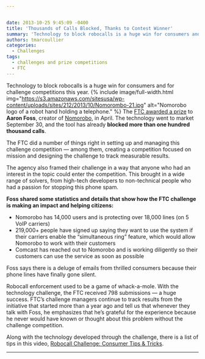```yaml
---


date: 2013-10-25 9:45:09 -0400
title: 'Thousands of Calls Blocked, Thanks to Contest Winner'
summary: 'Technology to block robocalls is a huge win for consumers and for challenge competitions this year. The FTC awarded a prize to Aaron Foss, creator of Nomorobo, in April. The technology went to market September 30, and the tool has already blocked more than'
authors: tmarcoullier
categories:
  - Challenges
tags:
  - challenges and prize competitions
  - FTC
---
```


Technology to block robocalls is a huge win for consumers and for challenge competitions this year. {% include image/full-width.html img="https://s3.amazonaws.com/sitesusa/wp-content/uploads/sites/212/2013/10/Nomorombo-21.jpg" alt="Nomorobo logo of a robot hand holding a telephone." %}
The <a href="http://robocall.challengepost.com/" target="_blank">FTC awarded a prize</a> to **Aaron Foss**, creator of <a href="http://www.nomorobo.com/" target="_blank">Nomorobo</a>, in April. The technology went to market September 30, and the tool has already **blocked more than one hundred thousand calls**.

The FTC did a number of things right in setting up and managing this challenge competition &#8212; among them, creating a competition focused on mission and designing the challenge to track measurable results.

The agency also framed their challenge in a way that anyone who had an interest in the topic could enter the competition. This brought in a wide range of solvers, from high-tech developers to non-technical people who had a passion for stopping this phone spam.

**Foss shared some statistics and details that show how the FTC challenge is making an impact and helping citizens:**

  * Nomorobo has 14,000 users and is protecting over 18,000 lines (on 5 VoIP carriers)
  * 219,000+ people have signed up saying they want to use the system if their carriers enable the “simultaneous ring” feature, which would allow Nomorobo to work with their customers
  * Comcast has reached out to Nomorobo and is working diligently so their customers can use the service as soon as possible

Foss says there is a deluge of emails from thrilled consumers because their phone lines have finally gone silent.

Robocall enforcement used to be a game of whack-a-mole. With the technology challenge, the FTC received 798 submissions &#8212; a huge success. FTC&#8217;s challenge managers continue to track results from the initiative that started more than a year ago and tell us that whenever they talk with Foss, he emphasizes that he’s grateful for the experience because he never would have known or thought about this problem without the challenge competition.

Along with the technology developed through the challenge, there is a list of tips in this video, <a title="Robocall Challenge: Consumer Tips & Tricks" href="http://www.consumer.ftc.gov/media/video-0028-what-do-if-you-get-robocall" target="_blank">Robocall Challenge: Consumer Tips & Tricks</a>.

**** 

&nbsp;